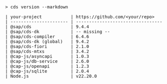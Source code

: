 <!-- this file is automatically generated and updated by a github action -->
<pre class="log">
> cds version --markdown

| your-project           | https://github.com/&lt;your/repo&gt;          |
| ---------------------- | --------------------------------------- |
| @sap/cds               | 9.4.4                                   |
| @sap/cds-dk            | -- missing --                           |
| @sap/cds-compiler      | 6.4.6                                   |
| @sap/cds-dk (global)   | 9.4.2                                   |
| @sap/cds-fiori         | 2.1.0                                   |
| @sap/cds-mtxs          | 3.4.2                                   |
| @cap-js/asyncapi       | 1.0.3                                   |
| @cap-js/db-service     | 2.6.0                                   |
| @cap-js/openapi        | 1.2.3                                   |
| @cap-js/sqlite         | 2.0.4                                   |
| Node.js                | v22.20.0                                |
</pre>
